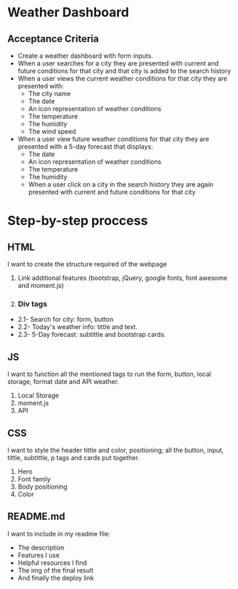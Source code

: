 # Weather Dashboard

## Acceptance Criteria

* Create a weather dashboard with form inputs.
* When a user searches for a city they are presented with current and future conditions for that city and that city is added to the search history
* When a user views the current weather conditions for that city they are presented with:
    * The city name
    * The date
    * An icon representation of weather conditions
    * The temperature
    * The humidity
    * The wind speed
* When a user view future weather conditions for that city they are presented with a   5-day forecast that displays:
    * The date
    * An icon representation of weather conditions
    * The temperature
    * The humidity
    * When a user click on a city in the search history they are again presented with current and future conditions for that city

# Step-by-step proccess

## HTML

I want to create the structure required of the webpage 

1. Link additional features (bootstrap, jQuery, google fonts, font awesome and moment.js)
2. ### Div tags
* 2.1- Search for city: form, button
* 2.2- Today's weather info: tittle and text.
* 2.3- 5-Day forecast: subtittle and bootstrap cards.

## JS

I want to function all the mentioned tags to run the form, button, local storage, format date and API weather.

1. Local Storage
2. moment.js
3. API

## CSS
I want to style the header tittle and color, positioning; all the button, input, tittle, subtittle, p tags and cards put together.

1. Hero
2. Font family
3. Body positioning
4. Color

## README.md
I want to include in my readme file:
* The description
* Features I use
* Helpful resources I find
* The img of the final result
* And finally the deploy link
